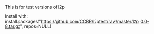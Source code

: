 This is for test versions of l2p 

Install with:<br>
install.packages("https://github.com/CCBR/l2ptest/raw/master/l2p_0.0-8.tar.gz", repos=NULL) 
